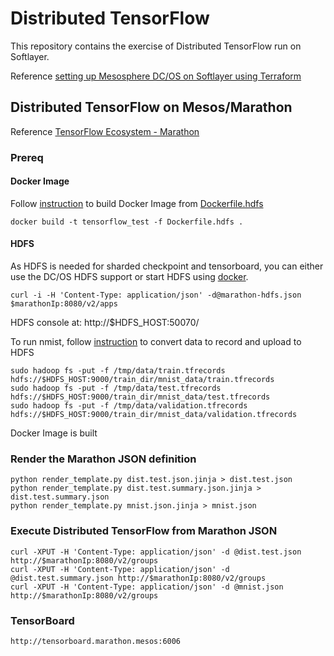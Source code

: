 # Distributed TensorFlow

This repository contains the exercise of Distributed TensorFlow run on Softlayer.

Reference [setting up Mesosphere DC/OS on Softlayer using Terraform](https://github.com/yanglei99/terraform_softlayer/tree/master/dcos)


## Distributed TensorFlow on Mesos/Marathon

Reference [TensorFlow Ecosystem - Marathon](https://github.com/tensorflow/ecosystem/tree/master/marathon)

### Prereq

#### Docker Image

Follow [instruction](https://github.com/tensorflow/ecosystem/tree/master/docker) to build Docker Image from [Dockerfile.hdfs](Dockerfile.hdfs)

	docker build -t tensorflow_test -f Dockerfile.hdfs .

#### HDFS

As HDFS is needed for sharded checkpoint and tensorboard, you can either use the DC/OS HDFS support or start HDFS using [docker](https://github.com/sequenceiq/hadoop-docker).

	curl -i -H 'Content-Type: application/json' -d@marathon-hdfs.json $marathonIp:8080/v2/apps
	
HDFS console at: http://$HDFS_HOST:50070/

To run nmist, follow [instruction](https://github.com/tensorflow/ecosystem/tree/master/docker) to convert data to record and upload to HDFS

	sudo hadoop fs -put -f /tmp/data/train.tfrecords hdfs://$HDFS_HOST:9000/train_dir/mnist_data/train.tfrecords
	sudo hadoop fs -put -f /tmp/data/test.tfrecords hdfs://$HDFS_HOST:9000/train_dir/mnist_data/test.tfrecords
	sudo hadoop fs -put -f /tmp/data/validation.tfrecords hdfs://$HDFS_HOST:9000/train_dir/mnist_data/validation.tfrecords
	

Docker Image is built
### Render the Marathon JSON definition

	python render_template.py dist.test.json.jinja > dist.test.json
	python render_template.py dist.test.summary.json.jinja > dist.test.summary.json
	python render_template.py mnist.json.jinja > mnist.json


### Execute Distributed TensorFlow from Marathon JSON 


	curl -XPUT -H 'Content-Type: application/json' -d @dist.test.json http://$marathonIp:8080/v2/groups
	curl -XPUT -H 'Content-Type: application/json' -d @dist.test.summary.json http://$marathonIp:8080/v2/groups
	curl -XPUT -H 'Content-Type: application/json' -d @mnist.json http://$marathonIp:8080/v2/groups


### TensorBoard

	http://tensorboard.marathon.mesos:6006
